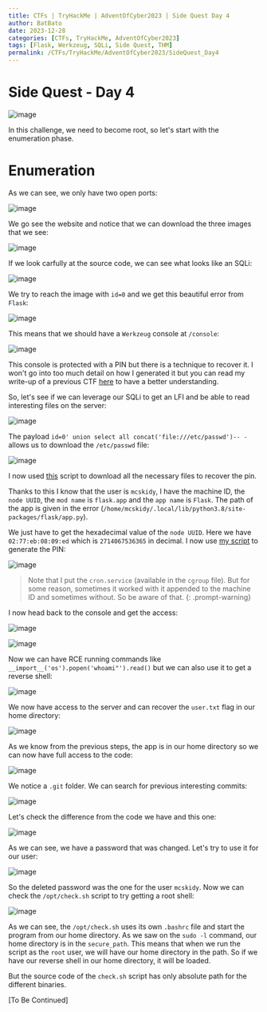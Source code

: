 ```yaml
---
title: CTFs | TryHackMe | AdventOfCyber2023 | Side Quest Day 4
author: BatBato
date: 2023-12-28
categories: [CTFs, TryHackMe, AdventOfCyber2023]
tags: [Flask, Werkzeug, SQLi, Side Quest, THM]
permalink: /CTFs/TryHackMe/AdventOfCyber2023/SideQuest_Day4
---
```


# Side Quest - Day 4

![image](https://github.com/Nouman404/nouman404.github.io/assets/73934639/0107442e-812e-4859-ac36-16cb7266c920)

In this challenge, we need to become root, so let's start with the enumeration phase.

# Enumeration

As we can see, we only have two open ports:

![image](https://github.com/Nouman404/nouman404.github.io/assets/73934639/3038a085-f8f9-4331-a4af-d7edb33320da)

We go see the website and notice that we can download the three images that we see:

![image](https://github.com/Nouman404/nouman404.github.io/assets/73934639/d0940e93-15c6-4a69-8853-0b179bafb3ff)

If we look carfully at the source code, we can see what looks like an SQLi:

![image](https://github.com/Nouman404/nouman404.github.io/assets/73934639/806f1857-083e-4329-8325-ce7c0201e2de)

We try to reach the image with `id=0` and we get this beautiful error from `Flask`:

![image](https://github.com/Nouman404/nouman404.github.io/assets/73934639/c6d6428b-74dd-405b-82f7-f571cb9539df)

This means that we should have a `Werkzeug` console at `/console`:

![image](https://github.com/Nouman404/nouman404.github.io/assets/73934639/cdea4aab-568f-41bd-97f6-fae7d215f712)


This console is protected with a PIN but there is a technique to recover it. I won't go into too much detail on how I generated it but you can read my write-up of a previous CTF [here](https://nouman404.github.io/CTFs/HackTheBox/Machines/Agile) to have a better understanding.

So, let's see if we can leverage our SQLi to get an LFI and be able to read interesting files on the server:

![image](https://github.com/Nouman404/nouman404.github.io/assets/73934639/44b00f5f-b62f-434c-bf72-c9d784bedaa8)

The payload `id=0' union select all concat('file:///etc/passwd')-- -` allows us to download the `/etc/passwd` file:

![image](https://github.com/Nouman404/nouman404.github.io/assets/73934639/c97e40aa-5ada-468f-8415-f30d7a928316)

I now used [this](https://github.com/Nouman404/nouman404.github.io/blob/main/_posts/CTFs/TryHackMe/AdventOfCyber2023/getFiles.sh) script to download all the necessary files to recover the pin.

Thanks to this I know that the user is `mcskidy`, I have the machine ID, the `node UUID`, the `mod name` is `flask.app` and the `app name` is `Flask`. The path of the app is given in the error (`/home/mcskidy/.local/lib/python3.8/site-packages/flask/app.py`).

We just have to get the hexadecimal value of the `node UUID`. Here we have `02:77:eb:08:09:ed` which is `2714067536365` in decimal. I now use [my script](https://github.com/Nouman404/nouman404.github.io/blob/main/_posts/CTFs/TryHackMe/AdventOfCyber2023/pin_generator.py) to generate the PIN:

![image](https://github.com/Nouman404/nouman404.github.io/assets/73934639/a3291eba-3549-4cc8-a03c-88c3918db5de)

> Note that I put the `cron.service` (available in the `cgroup` file). But for some reason, sometimes it worked with it appended to the machine ID and sometimes without. So be aware of that.
{: .prompt-warning}

I now head back to the console and get the access:

![image](https://github.com/Nouman404/nouman404.github.io/assets/73934639/a3d50184-07dd-4625-bc73-b6e394a540b0)

![image](https://github.com/Nouman404/nouman404.github.io/assets/73934639/c2872e7e-6164-418c-b413-5ee961c55043)

Now we can have RCE running commands like `__import__('os').popen('whoami"').read()` but we can also use it to get a reverse shell:

![image](https://github.com/Nouman404/nouman404.github.io/assets/73934639/6b20b5a1-3eaf-4a3d-8710-5724116d1fca)

We now have access to the server and can recover the `user.txt` flag in our home directory:

![image](https://github.com/Nouman404/nouman404.github.io/assets/73934639/c4e941a5-384b-4039-85f3-f48d978138bc)

As we know from the previous steps, the app is in our home directory so we can now have full access to the code:

![image](https://github.com/Nouman404/nouman404.github.io/assets/73934639/fdb2872e-e916-47cd-9e46-4d5ee5d5bb78)

We notice a `.git` folder. We can search for previous interesting commits:

![image](https://github.com/Nouman404/nouman404.github.io/assets/73934639/61776b44-431b-4426-8391-a7fc125b2777)

Let's check the difference from the code we have and this one:

![image](https://github.com/Nouman404/nouman404.github.io/assets/73934639/87917696-4032-4072-985a-d68e994fd2d6)

As we can see, we have a password that was changed. Let's try to use it for our user:

![image](https://github.com/Nouman404/nouman404.github.io/assets/73934639/4b30336a-78c0-423e-92e2-7e4debe41d76)

So the deleted password was the one for the user `mcskidy`. Now we can check the `/opt/check.sh` script to try getting a root shell:

![image](https://github.com/Nouman404/nouman404.github.io/assets/73934639/6573a165-14a7-4500-9303-2ab639dba23a)

As we can see, the `/opt/check.sh` uses its own `.bashrc` file and start the program from our home directory. As we saw on the `sudo -l` command, our home directory is in the `secure_path`. This means that when we run the script as the `root` user, we will have our home directory in the path. So if we have our reverse shell in our home directory, it will be loaded.

But the source code of the `check.sh` script has only absolute path for the different binaries.

[To Be Continued]





